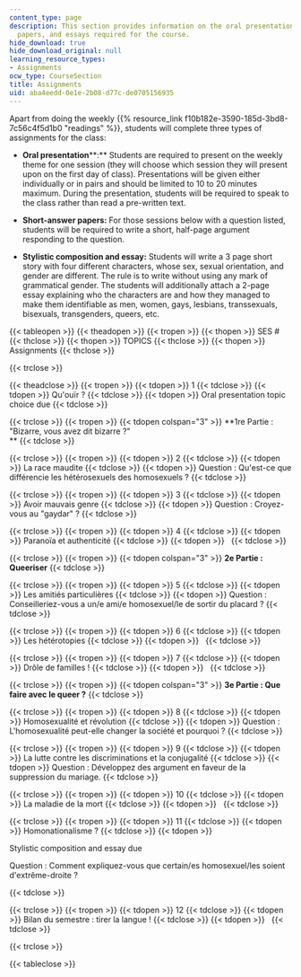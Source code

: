 ```yaml
---
content_type: page
description: This section provides information on the oral presentations, short-answer
  papers, and essays required for the course.
hide_download: true
hide_download_original: null
learning_resource_types:
- Assignments
ocw_type: CourseSection
title: Assignments
uid: aba4eedd-0e1e-2b08-d77c-de0705156935
---
```


Apart from doing the weekly {{% resource_link f10b182e-3590-185d-3bd8-7c56c4f5d1b0 "readings" %}}, students will complete three types of assignments for the class:

*   **Oral presentation****:** Students are required to present on the weekly theme for one session (they will choose which session they will present upon on the first day of class). Presentations will be given either individually or in pairs and should be limited to 10 to 20 minutes maximum. During the presentation, students will be required to speak to the class rather than read a pre-written text.
  
*   **Short-answer papers:** For those sessions below with a question listed, students will be required to write a short, half-page argument responding to the question.
  
*   **Stylistic composition and essay:** Students will write a 3 page short story with four different characters, whose sex, sexual orientation, and gender are different. The rule is to write without using any mark of grammatical gender. The students will additionally attach a 2-page essay explaining who the characters are and how they managed to make them identifiable as men, women, gays, lesbians, transsexuals, bisexuals, transgenders, queers, etc.
  

{{< tableopen >}}
{{< theadopen >}}
{{< tropen >}}
{{< thopen >}}
SES #
{{< thclose >}}
{{< thopen >}}
TOPICS
{{< thclose >}}
{{< thopen >}}
Assignments
{{< thclose >}}

{{< trclose >}}

{{< theadclose >}}
{{< tropen >}}
{{< tdopen >}}
1
{{< tdclose >}}
{{< tdopen >}}
Qu'ouïr ?
{{< tdclose >}}
{{< tdopen >}}
Oral presentation topic choice due
{{< tdclose >}}

{{< trclose >}}
{{< tropen >}}
{{< tdopen colspan="3" >}}
**1re Partie : "Bizarre, vous avez dit bizarre ?"  
**
{{< tdclose >}}

{{< trclose >}}
{{< tropen >}}
{{< tdopen >}}
2
{{< tdclose >}}
{{< tdopen >}}
La race maudite
{{< tdclose >}}
{{< tdopen >}}
Question : Qu'est-ce que différencie les hétérosexuels des homosexuels ?
{{< tdclose >}}

{{< trclose >}}
{{< tropen >}}
{{< tdopen >}}
3
{{< tdclose >}}
{{< tdopen >}}
Avoir mauvais genre
{{< tdclose >}}
{{< tdopen >}}
Question : Croyez-vous au "gaydar" ?
{{< tdclose >}}

{{< trclose >}}
{{< tropen >}}
{{< tdopen >}}
4
{{< tdclose >}}
{{< tdopen >}}
Paranoïa et authenticité
{{< tdclose >}}
{{< tdopen >}}
 
{{< tdclose >}}

{{< trclose >}}
{{< tropen >}}
{{< tdopen colspan="3" >}}
**2e Partie : Queeriser**
{{< tdclose >}}

{{< trclose >}}
{{< tropen >}}
{{< tdopen >}}
5
{{< tdclose >}}
{{< tdopen >}}
Les amitiés particulières
{{< tdclose >}}
{{< tdopen >}}
Question : Conseilleriez-vous a un/e ami/e homosexuel/le de sortir du placard ?
{{< tdclose >}}

{{< trclose >}}
{{< tropen >}}
{{< tdopen >}}
6
{{< tdclose >}}
{{< tdopen >}}
Les hétérotopies
{{< tdclose >}}
{{< tdopen >}}
 
{{< tdclose >}}

{{< trclose >}}
{{< tropen >}}
{{< tdopen >}}
7
{{< tdclose >}}
{{< tdopen >}}
Drôle de familles !
{{< tdclose >}}
{{< tdopen >}}
 
{{< tdclose >}}

{{< trclose >}}
{{< tropen >}}
{{< tdopen colspan="3" >}}
**3e Partie : Que faire avec le queer ?**
{{< tdclose >}}

{{< trclose >}}
{{< tropen >}}
{{< tdopen >}}
8
{{< tdclose >}}
{{< tdopen >}}
Homosexualité et révolution
{{< tdclose >}}
{{< tdopen >}}
Question : L'homosexualité peut-elle changer la société et pourquoi ?
{{< tdclose >}}

{{< trclose >}}
{{< tropen >}}
{{< tdopen >}}
9
{{< tdclose >}}
{{< tdopen >}}
La lutte contre les discriminations et la conjugalité
{{< tdclose >}}
{{< tdopen >}}
Question : Développez des argument en faveur de la suppression du mariage.
{{< tdclose >}}

{{< trclose >}}
{{< tropen >}}
{{< tdopen >}}
10
{{< tdclose >}}
{{< tdopen >}}
La maladie de la mort
{{< tdclose >}}
{{< tdopen >}}
 
{{< tdclose >}}

{{< trclose >}}
{{< tropen >}}
{{< tdopen >}}
11
{{< tdclose >}}
{{< tdopen >}}
Homonationalisme ?
{{< tdclose >}}
{{< tdopen >}}


Stylistic composition and essay due

Question : Comment expliquez-vous que certain/es homosexuel/les soient d'extrême-droite ?


{{< tdclose >}}

{{< trclose >}}
{{< tropen >}}
{{< tdopen >}}
12
{{< tdclose >}}
{{< tdopen >}}
Bilan du semestre : tirer la langue !
{{< tdclose >}}
{{< tdopen >}}
 
{{< tdclose >}}

{{< trclose >}}

{{< tableclose >}}